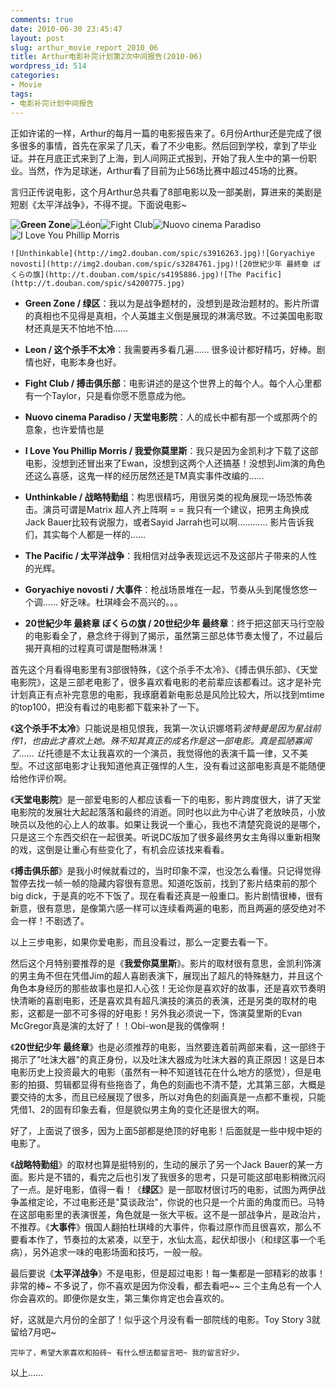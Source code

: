 ```yaml
---
comments: true
date: 2010-06-30 23:45:47
layout: post
slug: arthur_movie_report_2010_06
title: Arthur电影补完计划第2次中间报告(2010-06)
wordpress_id: 514
categories:
- Movie
tags:
- 电影补完计划中间报告
---
```


正如许诺的一样，Arthur的每月一篇的电影报告来了。6月份Arthur还是完成了很多很多的事情，首先在家呆了几天，看了不少电影。然后回到学校，拿到了毕业证。并在月底正式来到了上海，到人间网正式报到，开始了我人生中的第一份职业。当然，作为足球迷，Arthur看了目前为止56场比赛中超过45场的比赛。




言归正传说电影，这个月Arthur总共看了8部电影以及一部美剧，算进来的美剧是短剧《太平洋战争》，不得不提。下面说电影~




**![Green Zone](http://img2.douban.com/spic/s4046263.jpg)**![Léon](http://t.douban.com/spic/s3877058.jpg)![Fight Club](http://img2.douban.com/spic/s1311094.jpg)![Nuovo cinema Paradiso](http://t.douban.com/spic/s4011078.jpg)![I Love You Phillip Morris](http://t.douban.com/spic/s3638647.jpg)  

	![Unthinkable](http://img2.douban.com/spic/s3916263.jpg)![Goryachiye novosti](http://img2.douban.com/spic/s3284761.jpg)![20世紀少年 最終章 ぼくらの旗](http://t.douban.com/spic/s4195886.jpg)![The Pacific](http://t.douban.com/spic/s4200775.jpg)





	
  * **Green Zone / 绿区**：我以为是战争题材的，没想到是政治题材的。影片所谓的真相也不见得是真相，个人英雄主义倒是展现的淋漓尽致。不过美国电影取材还真是天不怕地不怕……

	
  * **Leon / 这个杀手不太冷**：我需要再多看几遍…… 很多设计都好精巧，好棒。剧情也好，电影本身也好。

	
  * **Fight Club / 搏击俱乐部**：电影讲述的是这个世界上的每个人。每个人心里都有一个Taylor，只是看你愿不愿意成为他。

	
  * **Nuovo cinema Paradiso / 天堂电影院**：人的成长中都有那一个或那两个的意象，也许爱情也是

	
  * **I Love You Phillip Morris / 我爱你莫里斯**：我只是因为金凯利才下载了这部电影，没想到还冒出来了Ewan，没想到这两个人还搞基！没想到Jim演的角色还这么喜感，这鬼一样的经历居然还是TM真实事件改编的……

	
  * **Unthinkable / 战略特勤组**：构思很精巧，用很另类的视角展现一场恐怖袭击。演员可谓是Matrix 超人齐上阵啊 = = 我只有一个建议，把男主角换成Jack Bauer比较有说服力，或者Sayid Jarrah也可以啊………… 影片告诉我们，其实每个人都是一样的……

	
  * **The Pacific / 太平洋战争**：我相信对战争表现远远不及这部片子带来的人性的光辉。

	
  * **Goryachiye novosti / 大事件**：枪战场景堆在一起，节奏从头到尾慢悠悠一个调…… 好乏味。杜琪峰会不高兴的。。。

	
  * **20世紀少年 最終章 ぼくらの旗 / 20世纪少年 最终章**：终于把这部天马行空般的电影看全了，悬念终于得到了揭示，虽然第三部总体节奏太慢了，不过最后揭开真相的过程真可谓是酣畅淋漓！




首先这个月看得电影里有3部很特殊，《这个杀手不太冷》、《搏击俱乐部》、《天堂电影院》，这是三部老电影了，很多喜欢看电影的老前辈应该都看过。这才是补完计划真正有点补完意思的电影，我琢磨着新电影总是风险比较大，所以找到mtime的top100，把没有看过的电影都下载来补了一下。




《**这个杀手不太冷**》只能说是相见恨我，我第一次认识娜塔莉*波特曼是因为星战前传1，也由此才喜欢上她。殊不知其真正的成名作是这一部电影。真是孤陋寡闻了…… 让*托德是不太让我喜欢的一个演员，我觉得他的表演千篇一律，又不美型。不过这部电影才让我知道他真正强悍的人生，没有看过这部电影真是不能随便给他作评价啊。




《**天堂电影院**》是一部爱电影的人都应该看一下的电影，影片跨度很大，讲了天堂电影院的发展壮大起起落落和最终的消逝。同时也以此为中心讲了老放映员，小放映员以及他的心上人的故事。如果让我说一个重心，我也不清楚究竟说的是哪个，只是这三个东西交织在一起很美。听说DC版加了很多最终男女主角得以重新相聚的戏，这倒是让重心有些变化了，有机会应该找来看看。




《**搏击俱乐部**》是我小时候就看过的，当时印象不深，也没怎么看懂。只记得觉得暂停去找一帧一帧的隐藏内容很有意思。知道吃饭前，找到了影片结束前的那个big dick，于是真的吃不下饭了。现在看看还真是一般重口。影片剧情很棒，很有新意，很有意思，是像第六感一样可以连续看两遍的电影，而且两遍的感受绝对不会一样！不剧透了。




以上三步电影，如果你爱电影，而且没看过，那么一定要去看一下。




然后这个月特别要推荐的是《**我爱你莫里斯**》。影片的取材很有意思，金凯利饰演的男主角不但在凭借Jim的超人喜剧表演下，展现出了超凡的特殊魅力，并且这个角色本身经历的那些故事也是扣人心弦！无论你是喜欢好的故事，还是喜欢节奏明快清晰的喜剧电影，还是喜欢具有超凡演技的演员的表演，还是另类的取材的电影，这都是一部不可多得的好电影！另外我必须说一下，饰演莫里斯的Evan McGregor真是演的太好了！！Obi-won是我的偶像啊！




《**20世纪少年 最终章**》也是必须推荐的电影，当然要连着前两部来看，这一部终于揭示了"吐沫大器"的真正身份，以及吐沫大器成为吐沫大器的真正原因！这是日本电影历史上投资最大的电影（虽然有一种不知道钱花在什么地方的感觉），但是电影的拍摄、剪辑都显得有些拖沓了，角色的刻画也不清不楚，尤其第三部，大概是要交待的太多，而且已经展现了很多，所以对角色的刻画真是一点都不重视，只能凭借1、2的固有印象去看，但是貌似男主角的变化还是很大的啊。




好了，上面说了很多，因为上面5部都是绝顶的好电影！后面就是一些中规中矩的电影了。




《**战略特勤组**》的取材也算是挺特别的，生动的展示了另一个Jack Bauer的某一方面。影片是不错的，看完之后也引发了我很多的思考，只是可能这部电影稍微沉闷了一点。是好电影，值得一看！《**绿区**》是一部取材很讨巧的电影，试图为两伊战争盖棺定论，不过电影还是"莫谈政治"，你说的也只是一个片面的角度而已。马特在这部电影里的表演很差，角色就是一张大平板。这不是一部战争片，是政治片，不推荐。《**大事件**》俄国人翻拍杜琪峰的大事件，你看过原作而且很喜欢，那么不要看本作了，节奏拉的太紧凑，以至于，水仙太高，起伏却很小（和绿区事一个毛病），另外追求一味的电影场面和技巧，一般一般。




最后要说《**太平洋战争**》不是电影，但是超过电影！每一集都是一部精彩的故事！非常的棒~ 不多说了，你不喜欢是因为你没看，都去看吧~~ 三个主角总有一个人你会喜欢的。即便你是女生，第三集你肯定也会喜欢的。




好，这就是六月份的全部了！似乎这个月没有看一部院线的电影。Toy Story 3就留给7月吧~  

	完毕了，希望大家喜欢和拍砖~ 有什么想法都留言吧~ 我的留言好少。




以上……
